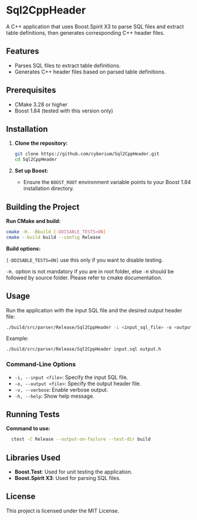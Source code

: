 # Sql2CppHeader

A C++ application that uses Boost.Spirit X3 to parse SQL files and extract table definitions, then generates corresponding C++ header files.

## Features

- Parses SQL files to extract table definitions.
- Generates C++ header files based on parsed table definitions.

## Prerequisites

- CMake 3.28 or higher
- Boost 1.84 (tested with this version only)

## Installation

1. **Clone the repository:**

    ```sh
    git clone https://github.com/cyberium/Sql2CppHeader.git
    cd Sql2CppHeader
    ```

2. **Set up Boost:**

    - Ensure the `BOOST_ROOT` environment variable points to your Boost 1.84 installation directory.

## Building the Project

**Run CMake and build:**

```sh
cmake -H. -Bbuild [-DDISABLE_TESTS=ON]
cmake --build build --config Release
```

**Build options:**

`[-DDISABLE_TESTS=ON]` use this only if you want to disable testing.

`-H.` option is not mandatory if you are in root folder, else `-H` should be followed by source folder. Please refer to cmake documentation.

## Usage

Run the application with the input SQL file and the desired output header file:

```sh
./build/src/parser/Release/Sql2CppHeader -i <input_sql_file> -o <output_header_file>
```

Example:

```sh
./build/src/parser/Release/Sql2CppHeader input.sql output.h
```

### Command-Line Options

- `-i, --input <file>`: Specify the input SQL file.
- `-o, --output <file>`: Specify the output header file.
- `-v, --verbose`: Enable verbose output.
- `-h, --help`: Show help message.

## Running Tests

**Command to use:**

  ```sh
    ctest -C Release --output-on-failure --test-dir build
  ```

## Libraries Used

- **Boost.Test**: Used for unit testing the application.
- **Boost.Spirit X3**: Used for parsing SQL files.

## License

This project is licensed under the MIT License.